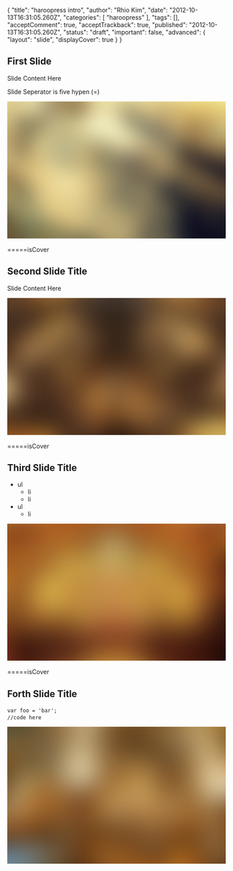 {
    "title": "haroopress intro",
    "author": "Rhio Kim",
    "date": "2012-10-13T16:31:05.260Z",
    "categories": [
        "haroopress"
    ],
    "tags": [],
    "acceptComment": true,
    "acceptTrackback": true,
    "published": "2012-10-13T16:31:05.260Z",
    "status": "draft",
    "important": false,
    "advanced": {
        "layout": "slide",
        "displayCover": true
    }
}

## First Slide

Slide Content Here

Slide Seperator is five hypen (=)

![cover](./@img/1.jpg)

=====isCover

## Second Slide Title

Slide Content Here

![cover](./@img/2.jpg)

=====isCover

## Third Slide Title

* ul
    - li
    - li
* ul
    - li

![cover](./@img/3.jpg)

=====isCover

## Forth Slide Title

```
var foo = 'bar';
//code here
```

![cover](./@img/4.jpg)